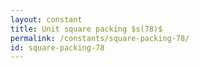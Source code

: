 ```yaml
---
layout: constant
title: Unit square packing $s(78)$
permalink: /constants/square-packing-78/
id: square-packing-78
---
```


